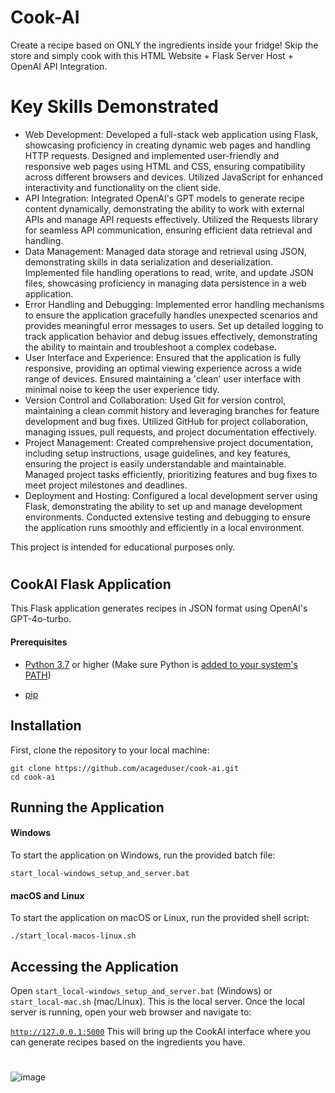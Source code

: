 # Cook-AI

Create a recipe based on ONLY the ingredients inside your fridge! Skip the store and simply cook with this HTML Website + Flask Server Host + OpenAI API Integration.

# Key Skills Demonstrated

- Web Development: Developed a full-stack web application using Flask, showcasing proficiency in creating dynamic web pages and handling HTTP requests. Designed and implemented user-friendly and responsive web pages using HTML and CSS, ensuring compatibility across different browsers and devices. Utilized JavaScript for enhanced interactivity and functionality on the client side.
- API Integration: Integrated OpenAI's GPT models to generate recipe content dynamically, demonstrating the ability to work with external APIs and manage API requests effectively. Utilized the Requests library for seamless API communication, ensuring efficient data retrieval and handling.
- Data Management: Managed data storage and retrieval using JSON, demonstrating skills in data serialization and deserialization. Implemented file handling operations to read, write, and update JSON files, showcasing proficiency in managing data persistence in a web application.
- Error Handling and Debugging: Implemented error handling mechanisms to ensure the application gracefully handles unexpected scenarios and provides meaningful error messages to users. Set up detailed logging to track application behavior and debug issues effectively, demonstrating the ability to maintain and troubleshoot a complex codebase.
- User Interface and Experience: Ensured that the application is fully responsive, providing an optimal viewing experience across a wide range of devices. Ensured maintaining a 'clean' user interface with minimal noise to keep the user experience tidy.
- Version Control and Collaboration: Used Git for version control, maintaining a clean commit history and leveraging branches for feature development and bug fixes. Utilized GitHub for project collaboration, managing issues, pull requests, and project documentation effectively.
- Project Management: Created comprehensive project documentation, including setup instructions, usage guidelines, and key features, ensuring the project is easily understandable and maintainable. Managed project tasks efficiently, prioritizing features and bug fixes to meet project milestones and deadlines.
- Deployment and Hosting: Configured a local development server using Flask, demonstrating the ability to set up and manage development environments. Conducted extensive testing and debugging to ensure the application runs smoothly and efficiently in a local environment.

This project is intended for educational purposes only.
#
#


## CookAI Flask Application

This Flask application generates recipes in JSON format using OpenAI's GPT-4o-turbo.

#### Prerequisites

- [Python 3.7](https://www.python.org/downloads/release/python-3120/) or higher (Make sure Python is [added to your system's PATH](https://www.youtube.com/watch?v=iNoQeRj52zo&ab_channel=ChartExplorers))

- [pip](https://www.youtube.com/watch?v=fJKdIf11GcI&ab_channel=TheCodeCity)

## Installation

First, clone the repository to your local machine:

```
git clone https://github.com/acageduser/cook-ai.git
cd cook-ai
```

## Running the Application

#### Windows
To start the application on Windows, run the provided batch file:

```
start_local-windows_setup_and_server.bat
```

#### macOS and Linux
To start the application on macOS or Linux, run the provided shell script:

```
./start_local-macos-linux.sh
```

## Accessing the Application
Open ```start_local-windows_setup_and_server.bat``` (Windows) or ```start_local-mac.sh``` (mac/Linux). This is the local server. Once the local server is running, open your web browser and navigate to:

[```http://127.0.0.1:5000```](http://127.0.0.1:5000)
This will bring up the CookAI interface where you can generate recipes based on the ingredients you have.

#
![image](https://github.com/user-attachments/assets/83203b34-a954-4010-9b11-0ab959d1b4f2)
